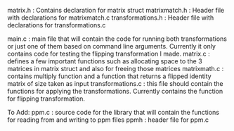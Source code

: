 matrix.h : Contains declaration for matrix struct
matrixmatch.h : Header file with declarations for matrixmatch.c
transformations.h : Header file with declarations for transformations.c

main.c : main file that will contain the code for running both transformations or just one of them based on command line arguments. Currently it only
contains code for testing the flipping transformation I made.
matrix.c : defines a few important functions such as allocating space to the 3 matrices in matrix struct and also for freeing those matrices
matrixmath.c : contains multiply function and a function that returns a flipped identity matrix of size taken as input
transformations.c : this file should contain the functions for applying the transformations. Currently contains the function for flipping transformation.

To Add: 
ppm.c : source code for the library that will contain the functions for reading from and writing to ppm files
ppmh : header file for ppm.c
